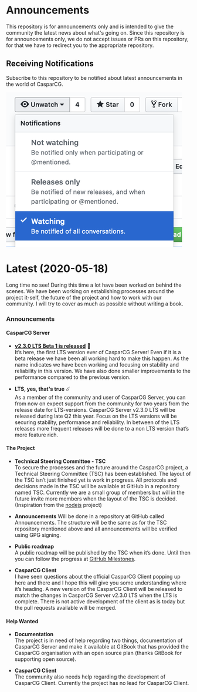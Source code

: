 # Announcements
This repository is for announcements only and is intended to give the community the latest news about what's going on. Since this repository is for announcements only, we do not accept issues or PRs on this repository, for that we have to redirect you to the appropriate repository.

## Receiving Notifications
Subscribe to this repository to be notified about latest announcements in the world of CasparCG.

![image][watchpng]


# Latest (2020-05-18)

Long time no see! During this time a lot have been worked on behind the scenes. We have been working on establishing processes around the project it-self, the future of the project and how to work with our community. I will try to cover as much as possible without writing a book.

### Announcements
#### CasparCG Server
* **[v2.3.0 LTS Beta 1 is released][1]** 🚀  
It’s here, the first LTS version ever of CasparCG Server! Even if it is a beta release we have been all working hard to make this happen. As the name indicates we have been working and focusing on stability and reliability in this version. We have also done smaller improvements to the performance compared to the previous version.

* **LTS, yes, that's true** ☄️  
As a member of the community and user of CasparCG Server, you can from now on expect support from the community for two years from the release date for LTS-versions. CasparCG Server v2.3.0 LTS will be released during late Q2 this year. Focus on the LTS versions will be securing stability, performance and reliability. In between of the LTS releases more frequent releases will be done to a non LTS version that’s more feature rich.

#### The Project
* **Technical Steering Committee - TSC**   
To secure the processes and the future around the CasparCG project, a Technical Steering Committee (TSC) has been established. The layout of the TSC isn’t just finished yet is work in progress. All protocols and decisions made in the TSC will be available at GitHub in a repository named TSC. Currently we are a small group of members but will in the future invite more members when the layout of the TSC is decided.
(Inspiration from the [nodejs][2] project)

* **Announcements**
Will be done in a repository at GitHub called Announcements. The structure will be the same as for the TSC repository mentioned above and all announcements will be verified using GPG signing.

* **Public roadmap**  
A public roadmap will be published by the TSC when it’s done. Until then you can follow the progress at [GitHub Milestones][3].

* **CasparCG Client**  
I have seen questions about the official CasparCG Client popping up here and there and I hope this will give you some understanding where it’s heading. A new version of the CasparCG Client will be released to match the changes in CasparCG Server v2.3.0 LTS when the LTS is complete. There is not active development of the client as is today but the pull requests available will be merged.

#### Help Wanted
* **Documentation**  
The project is in need of help regarding two things, documentation of CasparCG Server and make it available at GitBook that has provided the CasparCG organisation with an open source plan
(thanks GitBook for supporting open source).

* **CasparCG Client**  
The community also needs help regarding the development of CasparCG Client.
Currently the project has no lead for CasparCG Client.


[1]: https://github.com/CasparCG/server/releases/tag/v2.3.0-lts-beta.1
[2]: https://github.com/nodejs/TSC
[3]: https://github.com/CasparCG/server/milestones
[4]: https://github.com/CasparCG/

[watchpng]: https://raw.githubusercontent.com/CasparCG/announcements/master/static/img/watching.png